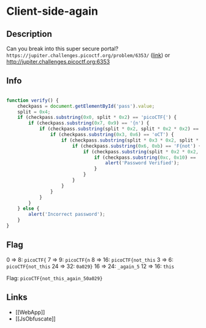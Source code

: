 # Client-side-again

## Description

Can you break into this super secure portal? `https://jupiter.challenges.picoctf.org/problem/6353/` ([link](https://jupiter.challenges.picoctf.org/problem/6353/)) or http://jupiter.challenges.picoctf.org:6353


## Info

```javascript

function verify() {
    checkpass = document.getElementById('pass').value;
    split = 0x4;
    if (checkpass.substring(0x0, split * 0x2) == 'picoCTF{') {
        if (checkpass.substring(0x7, 0x9) == '{n') {
            if (checkpass.substring(split * 0x2, split * 0x2 * 0x2) == 'not_this') {
                if (checkpass.substring(0x3, 0x6) == 'oCT') {
                    if (checkpass.substring(split * 0x3 * 0x2, split * 0x4 * 0x2) == '0a029}') {
                        if (checkpass.substring(0x6, 0xb) == 'F{not') {
                            if (checkpass.substring(split * 0x2 * 0x2, split * 0x3 * 0x2) == '_again_5') {
                                if (checkpass.substring(0xc, 0x10) == 'this') {
                                    alert('Password Verified');
                                }
                            }
                        }
                    }
                }
            }
        }
    } else {
        alert('Incorrect password');
    }
}

```

## Flag

0 => 8:  `picoCTF{`
7 => 9: `picoCTF{n`
8 => 16: `picoCTF{not_this`
3 => 6: `picoCTF{not_this`
24 => 32: `0a029}`
16 => 24: `_again_5`
12 => 16: `this`

Flag: `picoCTF{not_this_again_50a029}`

## Links
- [[WebApp]]
- [[JsObfuscate]]